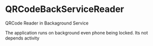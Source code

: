 # QRCodeBackServiceReader
QRCode Reader in Backaground Service

The application runs on background even phone being locked. Its not depends activity 
